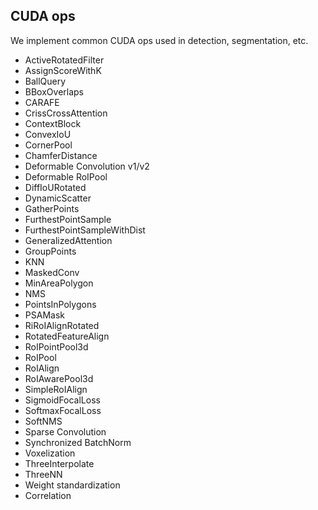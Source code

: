 ## CUDA ops

We implement common CUDA ops used in detection, segmentation, etc.

- ActiveRotatedFilter
- AssignScoreWithK
- BallQuery
- BBoxOverlaps
- CARAFE
- CrissCrossAttention
- ContextBlock
- ConvexIoU
- CornerPool
- ChamferDistance
- Deformable Convolution v1/v2
- Deformable RoIPool
- DiffIoURotated
- DynamicScatter
- GatherPoints
- FurthestPointSample
- FurthestPointSampleWithDist
- GeneralizedAttention
- GroupPoints
- KNN
- MaskedConv
- MinAreaPolygon
- NMS
- PointsInPolygons
- PSAMask
- RiRoIAlignRotated
- RotatedFeatureAlign
- RoIPointPool3d
- RoIPool
- RoIAlign
- RoIAwarePool3d
- SimpleRoIAlign
- SigmoidFocalLoss
- SoftmaxFocalLoss
- SoftNMS
- Sparse Convolution
- Synchronized BatchNorm
- Voxelization
- ThreeInterpolate
- ThreeNN
- Weight standardization
- Correlation
